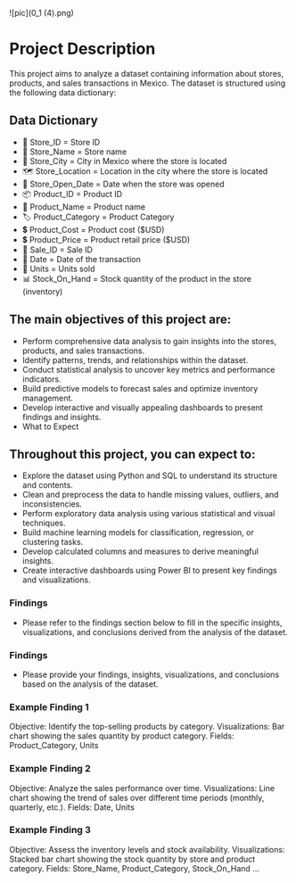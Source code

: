 ![pic](0_1 (4).png)
# Project Description
This project aims to analyze a dataset containing information about stores, products, and sales transactions in Mexico. The dataset is structured using the following data dictionary:

## Data Dictionary
- 🏢 Store_ID =	Store ID
- 🏪 Store_Name = Store name
- 🌆 Store_City =	City in Mexico where the store is located
- 🗺️ Store_Location =	Location in the city where the store is located
- 📅 Store_Open_Date =	Date when the store was opened
- 📦 Product_ID =	Product ID
- 📝 Product_Name =	Product name
- 🏷️ Product_Category =	Product Category
- 💲 Product_Cost =	Product cost ($USD)
- 💲 Product_Price =	Product retail price ($USD)
- 💼 Sale_ID =	Sale ID
- 📅 Date =	Date of the transaction
- 🔢 Units =	Units sold
- 📊 Stock_On_Hand =	Stock quantity of the product in the store (inventory)

## The main objectives of this project are:

- Perform comprehensive data analysis to gain insights into the stores, products, and sales transactions.
- Identify patterns, trends, and relationships within the dataset.
- Conduct statistical analysis to uncover key metrics and performance indicators.
- Build predictive models to forecast sales and optimize inventory management.
- Develop interactive and visually appealing dashboards to present findings and insights.
- What to Expect

## Throughout this project, you can expect to:

- Explore the dataset using Python and SQL to understand its structure and contents.
- Clean and preprocess the data to handle missing values, outliers, and inconsistencies.
- Perform exploratory data analysis using various statistical and visual techniques.
- Build machine learning models for classification, regression, or clustering tasks.
- Develop calculated columns and measures to derive meaningful insights.
- Create interactive dashboards using Power BI to present key findings and visualizations.

### Findings
- Please refer to the findings section below to fill in the specific insights, visualizations, and conclusions derived from the analysis of the dataset.

### Findings
- Please provide your findings, insights, visualizations, and conclusions based on the analysis of the dataset.

### Example Finding 1
Objective: Identify the top-selling products by category.
Visualizations: Bar chart showing the sales quantity by product category.
Fields: Product_Category, Units

### Example Finding 2
Objective: Analyze the sales performance over time.
Visualizations: Line chart showing the trend of sales over different time periods (monthly, quarterly, etc.).
Fields: Date, Units

### Example Finding 3
Objective: Assess the inventory levels and stock availability.
Visualizations: Stacked bar chart showing the stock quantity by store and product category.
Fields: Store_Name, Product_Category, Stock_On_Hand
...
